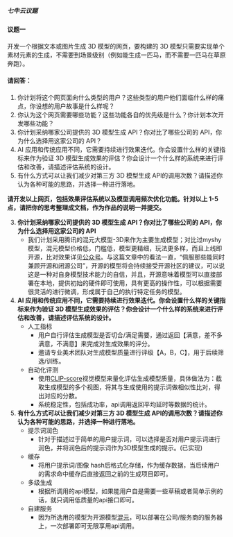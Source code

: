 ##### 七牛云议题



#### 议题一

开发一个根据文本或图片生成 3D 模型的网页，要构建的 3D 模型只需要实现单个素材元素的生成，不需要到场景级别（例如能生成一匹马，而不需要一匹马在草原奔跑）。

#### 请回答：

1. 你计划将这个网页面向什么类型的用户？这些类型的用户他们面临什么样的痛点，你设想的用户故事是什么样呢？
2. 你认为这个网页需要哪些功能？这些功能各自的优先级是什么？你计划本次开发哪些功能？
3. 你计划采纳哪家公司提供的 3D 模型生成 API？你对比了哪些公司的 API，你为什么选择用这家公司的 API？
4. AI 应用和传统应用不同，它需要持续进行效果迭代。你会设置什么样的关键指标来作为验证 3D 模型生成效果的评估？你会设计一个什么样的系统来进行评估和改善，请描述评估系统的设计。
5. 有什么方式可以让我们减少对第三方 3D 模型生成 API的调用次数？请描述你认为各种可能的思路，并选择一种进行落地。

**请开发以上网页，包括效果评估系统以及模型调用频次优化功能。针对以上 1-5 点，请把你的思考整理成文档，作为作品的说明一并提交。**





3. **你计划采纳哪家公司提供的 3D 模型生成 API？你对比了哪些公司的 API，你为什么选择用这家公司的 API**
   - 我们计划采用腾讯的混元大模型-3D来作为主要生成模型；对比过myshy模型，混元模型价格低，门槛低，模型更精细，玩法更多样，而且上线即开源，比对效果详见[公众号](https://m.aitntnews.com/newDetail.html?newId=10814&utm_source=chatgpt.com)。与这篇文章中的看法一直，“佩服那些能同时兼顾开源和闭源公司”，开源的模型将会持续接受开源社区的建议，可以说这是一种对自身模型技术能力的自信，并且，开源意味着模型可以直接部署在本地，提供初始的硬件即可使用，具有更高的操作性，可以根据需要很灵活的进行微调，形成属于自己的执行特定任务的模型。
4. **AI 应用和传统应用不同，它需要持续进行效果迭代。你会设置什么样的关键指标来作为验证 3D 模型生成效果的评估？你会设计一个什么样的系统来进行评估和改善，请描述评估系统的设计。**
   - 人工指标
     - 用户自行评估生成模型是否切合/满足需要，通过返回【满意，差不多满意，不满意】来完成对生成效果的评分。
     - 邀请专业美术团队对生成模型质量进行评级【A，B，C】，用于后续筛选/训练。
   - 自动化评测
     - 使用[CLIP-score](https://openai.com/index/clip/)视觉模型来量化评估生成模型质量，具体做法为：截取生成模型的多个视图，将其与生成使用的提示词做相似性比对，得出对应的分数。
     - 系统稳定性，包括成功率，api调用返回平均延时等数据的统计。
5. **有什么方式可以让我们减少对第三方 3D 模型生成 API的调用次数？请描述你认为各种可能的思路，并选择一种进行落地。**
   - 提示词润色
     - 针对于描述过于简单的用户提示词，可以选择是否对用户提示词进行润色，并将润色后的提示词作为3D模型生成的提示。(已实现)
   - 缓存
     - 将用户提示词/图像 hash后格式化存储，作为缓存数据，当后续用户的需求命中缓存后直接返回之前的生成项目即可。
   - 多级生成
     - 根据所调用的api模型，如果能用户自是需要一些草稿或者简单示例的话，就只调用低质量的api接口即可。
   - 自建服务
     - 因为所选用的模型为开源模型[混元](https://github.com/Tencent-Hunyuan/Hunyuan3D-2.1/tree/main#)，可以部署在公司/服务商的服务器上，一次部署即可无限享用api调用。




